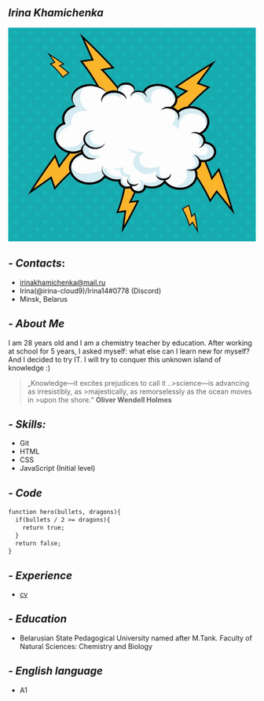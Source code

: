 ## ***Irina Khamichenka***
![cloud](./images/1.jpg)
## ***- Contacts***:
- irinakhamichenka@mail.ru
- Irina(@irina-cloud9)/Irina14#0778 (Discord)
- Minsk, Belarus
## ***- About Me*** ##
I am 28 years old and I am a chemistry teacher by education. After working at school for 5 years, I asked myself: what else can I learn new for myself? And I decided to try IT. I will try to conquer this unknown island of knowledge :)
>„Knowledge—it excites prejudices to call it ..>science—is advancing as irresistibly, as >majestically, as remorselessly as the ocean moves in >upon the shore.“
>__Oliver Wendell Holmes__

## ***- Skills:***
- Git
- HTML
- CSS
- JavaScript (Initial level)

## ***- Code***
``` 
function hero(bullets, dragons){
  if(bullets / 2 >= dragons){
    return true;
  }
  return false;
}
```
## ***- Experience***
- [cv](https://github.com/irina-cloud9/rsschool-cv/tree/gh-pages)
## ***- Education***
- Belarusian State Pedagogical University named after M.Tank.
Faculty of Natural Sciences: Chemistry and Biology
## ***- English language***
- A1




